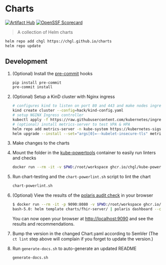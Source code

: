 # Charts

[![Artifact Hub](https://img.shields.io/endpoint?url=https://artifacthub.io/badge/repository/chgl)](https://artifacthub.io/packages/search?repo=chgl)
[![OpenSSF Scorecard](https://api.securityscorecards.dev/projects/github.com/chgl/charts/badge)](https://api.securityscorecards.dev/projects/github.com/chgl/charts)

> A collection of Helm charts

```sh
helm repo add chgl https://chgl.github.io/charts
helm repo update
```

## Development

1. (Optional) Install the [pre-commit](https://pre-commit.com/) hooks

   ```sh
   pip install pre-commit
   pre-commit install
   ```

1. (Optional) Setup a KinD cluster with Nginx ingress

   ```sh
   # configures kind to listen on port 80 and 443 and make nodes ingress-ready
   kind create cluster --config=hack/kind-config.yaml
   # setup NGINX Ingress controller
   kubectl apply -f https://raw.githubusercontent.com/kubernetes/ingress-nginx/master/deploy/static/provider/kind/deploy.yaml
   # (optional) install metrics-server to test VPA & HPA
   helm repo add metrics-server -n kube-system https://kubernetes-sigs.github.io/metrics-server/
   helm upgrade --install --set="args[0]=--kubelet-insecure-tls" metrics-server metrics-server/metrics-server
   ```

1. Make changes to the charts

1. Mount the folder in the [kube-powertools](https://github.com/chgl/kube-powertools) container to easily run linters and checks

   ```sh
   docker run --rm -it -v $PWD:/root/workspace ghcr.io/chgl/kube-powertools:v2.1.2
   ```

1. Run chart-testing and the `chart-powerlint.sh` script to lint the chart

   ```sh
   chart-powerlint.sh
   ```

1. (Optional) View the results of the [polaris audit check](https://github.com/FairwindsOps/polaris) in your browser

   ```sh
   $ docker run --rm -it -p 9090:8080 -v $PWD:/root/workspace ghcr.io/chgl/kube-powertools:v2.1.2
   bash-5.0: helm template charts/fhir-server/ | polaris dashboard --config=.polaris.yaml --audit-path=-
   ```

   You can now open your browser at <http://localhost:9090> and see the results and recommendations.

1. Bump the version in the changed Chart.yaml according to SemVer (The `ct lint` step above will complain if you forget to update the version.)

1. Run `generate-docs.sh` to auto-generate an updated README

   ```sh
   generate-docs.sh
   ```
